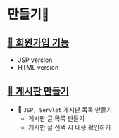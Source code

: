 

# 만들기🎨

## [📁 회원가입 기능](회원가입/)
- JSP version
- HTML version

## [📁 게시판 만들기](게시판만들기/README/)
- 🎈 `JSP, Servlet` 게시판 목록 만들기
  - 게시판 글 목록 만들기
  - 게시판 글 선택 시 내용 확인하기
